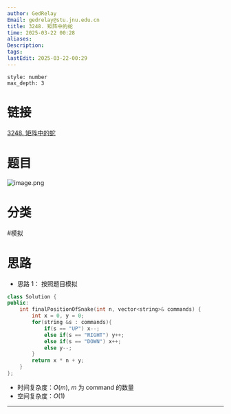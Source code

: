```yaml
---
author: GedRelay
Email: gedrelay@stu.jnu.edu.cn
title: 3248. 矩阵中的蛇
time: 2025-03-22 00:28
aliases: 
Description: 
tags: 
lastEdit: 2025-03-22-00:29
---
```


```toc
style: number
max_depth: 3
```

# 链接
[3248. 矩阵中的蛇](https://leetcode.cn/problems/snake-in-matrix/) 

# 题目
![image.png](https://ged-pic-bed.oss-cn-guangzhou.aliyuncs.com/img/202503220028188.png)


# 分类
#模拟 

# 思路
- 思路 1：
按照题目模拟


```cpp
class Solution {
public:
    int finalPositionOfSnake(int n, vector<string>& commands) {
        int x = 0, y = 0;
        for(string &s : commands){
            if(s == "UP") x--;
            else if(s == "RIGHT") y++;
            else if(s == "DOWN") x++;
            else y--;
        }
        return x * n + y;
    }
};
```


- 时间复杂度：${O\left( m \right)  }$, ${m }$ 为 command 的数量
- 空间复杂度：${O\left( 1 \right)  }$ 


---

